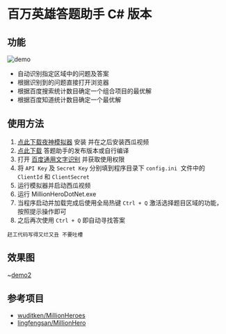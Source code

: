 # 百万英雄答题助手 C# 版本
## 功能
![demo](https://ws2.sinaimg.cn/large/c07597a3ly1fnhomcg7mbg20qo0f0x6p.jpg)
- 自动识别指定区域中的问题及答案
- 根据识别到的问题直接打开浏览器
- 根据百度搜索统计数目确定一个组合项目的最优解
- 根据百度知道统计数目确定一个最优解
## 使用方法
1. [点此下载夜神模拟器](https://www.yeshen.com/cn/download/fullPackage) 安装 并在之后安装西瓜视频
2. [点此下载](https://github.com/yejinmo/MillionHeroDotNet/releases/download/1.0/Release.rar) 答题助手的发布版本或自行编译
3. 打开 [百度通用文字识别](http://ai.baidu.com/tech/ocr/general) 并获取使用权限
4. 将 `API Key` 及 `Secret Key` 分别填到程序目录下 `config.ini`  文件中的 `ClientId` 和 `ClientSecret`
5. 运行模拟器并启动西瓜视频
6. 运行 MillionHeroDotNet.exe
7. 当程序启动并加载完成后使用全局热键 `Ctrl + Q` 激活选择题目区域的功能，按照提示操作即可
8. 之后再次使用 `Ctrl + Q` 即自动寻找答案
```
赶工代码写得又烂又丑 不要吐槽
```
## 效果图
~[demo2](https://ws2.sinaimg.cn/large/c07597a3ly1fnhp5cto63j21hc0u0k7s.jpg)
## 参考项目
- [wuditken/MillionHeroes](https://github.com/wuditken/MillionHeroes)
- [lingfengsan/MillionHero](https://github.com/lingfengsan/MillionHero)
